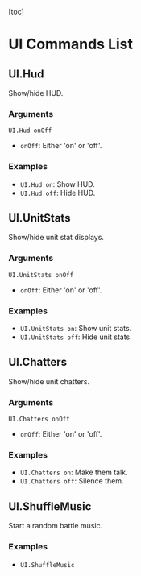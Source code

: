 [toc]

# UI Commands List

## UI.Hud

Show/hide HUD.

### Arguments

`UI.Hud onOff`

- `onOff`: Either 'on' or 'off'.

### Examples

- `UI.Hud on`: Show HUD.
- `UI.Hud off`: Hide HUD.



## UI.UnitStats

Show/hide unit stat displays.

### Arguments

`UI.UnitStats onOff`

- `onOff`: Either 'on' or 'off'.

### Examples

- `UI.UnitStats on`: Show unit stats.
- `UI.UnitStats off`: Hide unit stats.



## UI.Chatters

Show/hide unit chatters.

### Arguments

`UI.Chatters onOff`

- `onOff`: Either 'on' or 'off'.

### Examples

- `UI.Chatters on`: Make them talk.
- `UI.Chatters off`: Silence them.



## UI.ShuffleMusic

Start a random battle music.

### Examples

- `UI.ShuffleMusic`



